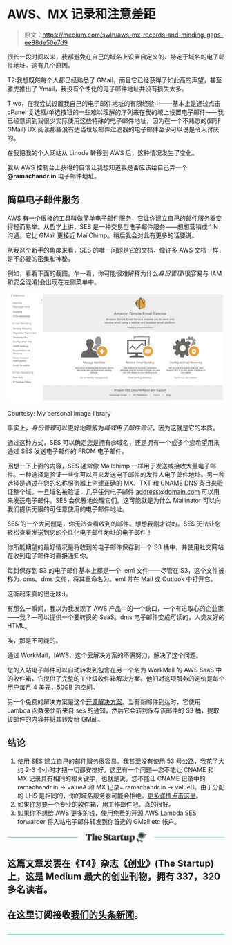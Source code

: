 # AWS、MX 记录和注意差距

> 原文：<https://medium.com/swlh/aws-mx-records-and-minding-gaps-ee88de50e7d9>

很长一段时间以来，我都避免在自己的域名上设置自定义的、特定于域名的电子邮件地址。这有几个原因。

T2:我想既然每个人都已经熟悉了 GMail，而且它已经获得了如此高的声望，甚至雅虎推出了 Ymail，我没有个性化的电子邮件地址并没有损失太多。

T wo，在我尝试设置我自己的电子邮件地址的有限经验中——基本上是通过点击 cPanel 复选框/单选按钮的一些难以理解的序列来在我的域上设置电子邮件——我已经意识到我很少实际使用这些特殊的电子邮件地址，因为在一个不熟悉的(即非 GMail) UX 阅读那些没有适当垃圾邮件过滤器的电子邮件至少可以说是令人讨厌的。

在我把我的个人网站从 Linode 转移到 AWS 后，这种情况发生了变化。

我从 AWS 控制台上获得的自信让我想知道我是否应该给自己弄一个 **@ramachandr.in** 电子邮件地址。

## 简单电子邮件服务

AWS 有一个很棒的工具叫做简单电子邮件服务，它让你建立自己的邮件服务器变得轻而易举。从哲学上讲，SES 是一种交易型电子邮件服务——想想营销或 1:N 沟通。它比 GMail 更接近 MailChimp。稍后我会对此有更多的话要说。

从我这个新手的角度来看，SES 的唯一问题是它的文档，像许多 AWS 文档一样，是不必要的密集和神秘。

例如，看看下面的截图。乍一看，你可能很难解释为什么*身份管理*(很容易与 IAM 和安全混淆)会出现在左侧菜单中。

![](img/4b61bf222f43ebce695c6686cf75c924.png)

Courtesy: My personal image library

事实上，*身份管理*可以更好地理解为*域或电子邮件验证*，因为这就是它的本质。

通过这种方式，SES 可以确定您是拥有@域名，还是拥有一个或多个您希望用来通过 SES 发送电子邮件的 FROM 电子邮件。

回想一下上面的内容，SES 通常像 Mailchimp 一样用于发送或接收大量电子邮件。一种选择是验证一些你可以用来发送电子邮件的发件人电子邮件地址。另一种选择是通过在您的名称服务器上创建正确的 MX、TXT 和 CNAME DNS 条目来验证整个域。一旦域名被验证，几乎任何电子邮件 address@domain.com 可以用来发送电子邮件。SES 会优雅地处理它们。这可能就是为什么 Mailinator 可以向我们提供无限的可任意使用的电子邮件地址。

SES 的一个大问题是，你无法查看收到的邮件。想想我刚才说的。SES 无法让您轻松查看发送到您的个性化电子邮件地址的电子邮件！

你所能期望的最好情况是将收到的电子邮件保存到一个 S3 桶中，并使用社交网站在收到电子邮件时直接通知你。

每封保存到 S3 的电子邮件基本上都是一个. eml 文件——尽管在 S3，这个文件被称为. dms。dms 文件，将其重命名为。eml 并在 Mail 或 Outlook 中打开它。

这听起来真的很乏味:)。

有那么一瞬间，我以为我发现了 AWS 产品中的一个缺口，一个有进取心的企业家——我？—可以提供一个要转换的 SaaS。dms 电子邮件变成可读的，人类友好的 HTML。

唉，那是不可能的。

通过 WorkMail，lAWS，这个云解决方案的不懈努力，解决了这个问题。

您的入站电子邮件可以自动转发到包含在另一个名为 WorkMail 的 AWS SaaS 中的收件箱，它提供了完整的工业级收件箱解决方案。他们对这项服务的定价是每个用户每月 4 美元，50GB 的空间。

另一个免费的解决方案是这个[开源解决方案](http://www.daniloaz.com/en/use-gmail-with-your-own-domain-for-free-thanks-to-amazon-ses-lambda/)。当有新邮件到达时，它使用 Lambda 函数来侦听来自 ses 的通知，然后它会转到保存该邮件的 S3 桶，提取该邮件的内容并将其转发给 GMail。

## 结论

1.  使用 SES 建立自己的邮件服务很容易。我甚至没有使用 53 号公路，我花了大约 2-3 个小时才把一切都安排好。这里有一个问题—您不能让 CNAME 和 MX 记录具有相同的根关键字，也就是说，您不能让 CNAME 记录中的 ramachandr.in -> valueA 和 MX 记录= ramachandr.in -> valueB。由于分配的 LHS 是相同的，你的域名服务器可能会拒绝。[更多详情点击这里](/@ssr233/ses-gotchas-3f4f077c16e1)。
2.  如果你想要一个专业的收件箱，用工作邮件吧。真的很好。
3.  如果你不想给 AWS 更多的钱，使用免费的开源 AWS Lambda SES forwarder 将入站电子邮件转发到你首选的 GMail etc 帐户。

[![](img/308a8d84fb9b2fab43d66c117fcc4bb4.png)](https://medium.com/swlh)

## 这篇文章发表在《T4》杂志《创业》(The Startup)上，这是 Medium 最大的创业刊物，拥有 337，320 多名读者。

## 在这里订阅接收[我们的头条新闻](http://growthsupply.com/the-startup-newsletter/)。

[![](img/b0164736ea17a63403e660de5dedf91a.png)](https://medium.com/swlh)